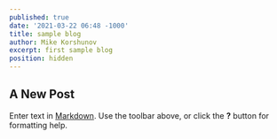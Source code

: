 ```yaml
---
published: true
date: '2021-03-22 06:48 -1000'
title: sample blog
author: Mike Korshunov
excerpt: first sample blog
position: hidden
---
```

## A New Post

Enter text in [Markdown](http://daringfireball.net/projects/markdown/). Use the toolbar above, or click the **?** button for formatting help.
